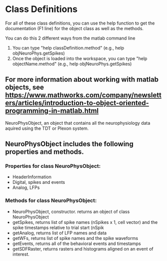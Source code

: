 # Class Definitions

For all of these class definitions, you can use the help function to get the documentation (F1 line) for the object class as well as the methods.
 
You can do this 2 different ways from the matlab command line
1. You can type "help classDefinition.method" (e.g., help objNeuroPhys.getSpikes)
2. Once the object is loaded into the workspace, you can type "help objectName.method" (e.g., help objNeuroPhys.getSpikes)

For more information about working with matlab objects, see https://www.mathworks.com/company/newsletters/articles/introduction-to-object-oriented-programming-in-matlab.html
---
NeuroPhysObject, an object that contains all the neurophysiology data aquired using the TDT or Plexon system.

## NeuroPhysObject includes the following properties and methods. 
### Properties for class NeuroPhysObject:
- HeaderInformation
- Digital, spikes and events
- Analog, LFPs

### Methods for class NeuroPhysObject:
- NeuroPhysObject, constructor. returns an object of class NeuroPhysObject
- getSpikes, returns list of spike names (nSpikes x 1, cell vector) and the spike timestamps relative to trial start (nSpik         
- getAnalog, returns list of LFP names and data
- getWFs, returns list of spike names and the spike waveforms           
- getEvents, returns all of the behavioral events and timestamps        
- getSDFRaster, returns rasters and histograms aligned on an event of interest. 
